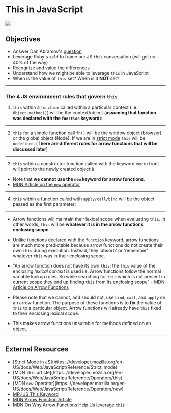 # This in JavaScript

![](https://media.giphy.com/media/3o7buirYcmV5nSwIRW/giphy.gif)

## Objectives

- Answer Dan Abramov's [question](https://twitter.com/dan_abramov/status/790858537513656320)
- Leverage Ruby's `self` to frame our JS `this` conversation (will get us 40% of the way)
- Recognize and value the differences
- Understand how we might be able to leverage `this` in JavaScript
- When is the value of `this` set? When is it **NOT** set?

---

### The 4 JS environment rules that govern `this`

1.  `this` within a `function` called within a particular context (i.e. `Object.method()`) will be the context/object (**assuming that function was declared with the `function` keyword**):

---

2.  `this` for a simple function call `fn()` will be the window object (browser) or the global object (Node). If we are in [strict mode](https://developer.mozilla.org/en-US/docs/Web/JavaScript/Reference/Strict_mode) `this` will be `undefined`. (**There are different rules for arrow functions that will be discussed later**)

---

3.  `this` within a constructor function called with the keyword `new` in front will point to the newly created object:å
  - Note that **we cannot use the `new` keyword for arrow functions**.
  - [MDN Article on the `new` operator](https://developer.mozilla.org/en-US/docs/Web/JavaScript/Reference/Operators/new)

---

4. `this` within a function called with `apply/call/bind` will be the object passed as the first parameter:

---

- Arrow functions will maintain their lexical scope when evaluating `this`. In other words, `this` will be **whatever it is in the arrow functions enclosing scope**.

- Unlike functions declared with the `function` keyword, arrow functions are much more predictable because arrow functions do not create their own `this` during execution. Instead, they 'absorb' or 'remember' whatever `this` was in their enclosing scope.

- "An arrow function does not have its own `this`; the `this` value of the enclosing _lexical context_ is used i.e. Arrow functions follow the normal variable lookup rules. So while searching for `this` which is not present in current scope they end up finding `this` from its enclosing scope" - [MDN Article on Arrow Functions](https://developer.mozilla.org/en-US/docs/Web/JavaScript/Reference/Functions/Arrow_functions)

- Please note that we cannot, and should not, use `bind`, `call`, and `apply` on an arrow function. The purpose of these functions is to **fix** the value of `this` to a particular object. Arrow functions will already have `this` fixed to their enclosing lexical scope.

- This makes arrow functions unsuitable for methods defined on an object.

---

## External Resources

- [Strict Mode in JS](https.
  //developer.mozilla.org/en-US/docs/Web/JavaScript/Reference/Strict_mode)
- [MDN `this` article](https.
  //developer.mozilla.org/en-US/docs/Web/JavaScript/Reference/Operators/this)
- [MDN `new` Operator](https.
  //developer.mozilla.org/en-US/docs/Web/JavaScript/Reference/Operators/new)
- [MPJ JS This Keyword](https://www.youtube.com/watch?v=GhbhD1HR5vk)
- [MDN Arrow Function Article](https://developer.mozilla.org/en-US/docs/Web/JavaScript/Reference/Functions/Arrow_functions)
- [MDN On Why Arrow Functions Help Us leverage `this`](https://developer.mozilla.org/en-US/docs/Web/JavaScript/Guide/Functions#No_separate_this)
